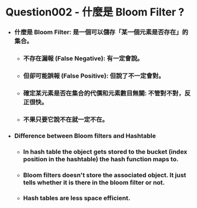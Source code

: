 Question002 - 什麼是 Bloom Filter ?
=====
* ### 什麼是 Bloom Filter: 是一個可以儲存「某一個元素是否存在」的集合。
    * ### 不存在漏報 (False Negative): 有一定會說。
    * ### 但卻可能誤報 (False Positive): 但說了不一定會對。
    * ### 確定某元素是否在集合的代價和元素數目無關: 不管對不對，反正很快。
    * ### 不果只要它說不在就一定不在。
* ### Difference between Bloom filters and Hashtable
    * ### In hash table the object gets stored to the bucket (index position in the hashtable) the hash function maps to.
    * ### Bloom filters doesn't store the associated object. It just tells whether it is there in the bloom filter or not.
    * ### Hash tables are less space efficient.
<br />
